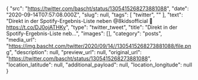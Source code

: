 {
  "src": "https://twitter.com/bascht/status/1305415268273881088",
  "date": "2020-09-14T07:57:08.000Z",
  "slug": null,
  "tags": [
    "twitter",
    ""
  ],
  "text": "Direkt in der Spotify-Ergebnis-Liste neben @8kidsofficial 🤘 https://t.co/DJ0ojATHKy",
  "type": "twitter_tweet",
  "title": "Direkt in der Spotify-Ergebnis-Liste neb…",
  "images": [],
  "category": "posts",
  "media_url": "https://img.bascht.com/twitter/2020/09/14//1305415268273881088/file.png",
  "description": null,
  "preview_url": null,
  "original_url": "https://twitter.com/bascht/status/1305415268273881088",
  "location_latitude": null,
  "additional_payload": null,
  "location_longitude": null
}